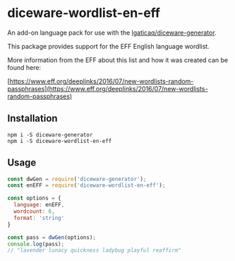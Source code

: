 # diceware-wordlist-en-eff

An add-on language pack for use with the  [lgaticaq/diceware-generator](https://github.com/lgaticaq/diceware-generator).

This package provides support for the EFF English language wordlist.

More information from the EFF about this list and how it was created can be found here:

[https://www.eff.org/deeplinks/2016/07/new-wordlists-random-passphrases](https://www.eff.org/deeplinks/2016/07/new-wordlists-random-passphrases)

## Installation

```
npm i -S diceware-generator
npm i -S diceware-wordlist-en-eff
```

## Usage

```javascript
const dwGen = require('diceware-generator');
const enEFF = require('diceware-wordlist-en-eff');

const options = {
  language: enEFF,
  wordcount: 6,
  format: 'string'
}

const pass = dwGen(options);
console.log(pass);
// "lavender lunacy quickness ladybug playful reaffirm"
```
